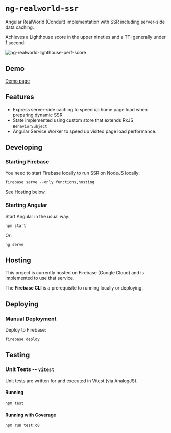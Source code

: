 # `ng-realworld-ssr`

Angular RealWorld (Conduit) implementation with SSR including server-side data caching.

Achieves a Lighthouse score in the upper nineties and a TTI generally under 1 second:

![ng-realworld-lighthouse-perf-score](https://github.com/iancharlesdouglas/ng-realworld-ssr/assets/3481593/fe576667-e9f2-4a0f-b70d-1445cac7110b)

## Demo
[Demo page](https://ng-realworld-ssr-project.web.app/)

## Features
- Express server-side caching to speed up home page load when preparing dynamic SSR
- State implemented using custom store that extends RxJS `BehaviorSubject`
- Angular Service Worker to speed up visited page load performance.

## Developing

### Starting Firebase
You need to start Firebase locally to run SSR on NodeJS locally:
```
firebase serve --only functions,hosting
```

See Hosting below.

### Starting Angular
Start Angular in the usual way:
```
npm start
```
Or:
```
ng serve
```

## Hosting

This project is currently hosted on Firebase (Google Cloud) and is implemented to use that service.

The **Firebase CLI** is a prerequisite to running locally or deploying.

## Deploying

### Manual Deployment
Deploy to Firebase:
```
firebase deploy
```

## Testing

### Unit Tests -- `vitest`

Unit tests are written for and executed in Vitest (via AnalogJS).

#### Running 
```
npm test
```

#### Running with Coverage
```
npm run test:c8
```

